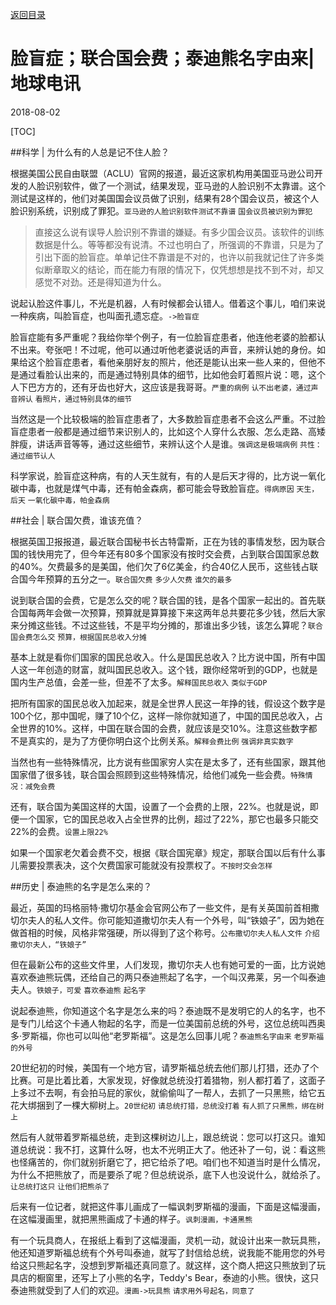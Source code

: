 [返回目录](../index.html)

# 脸盲症；联合国会费；泰迪熊名字由来| 地球电讯

2018-08-02

[TOC]

##科学 | 为什么有的人总是记不住人脸？

根据美国公民自由联盟（ACLU）官网的报道，最近这家机构用美国亚马逊公司开发的人脸识别软件，做了一个测试，结果发现，亚马逊的人脸识别不太靠谱。这个测试是这样的，他们对美国国会议员做了识别，结果有28个国会议员，被这个人脸识别系统，识别成了罪犯。`亚马逊的人脸识别软件测试不靠谱` `国会议员被识别为罪犯`

> 直接这么说有误导人脸识别不靠谱的嫌疑。有多少国会议员。该软件的训练数据是什么。等等都没有说清。不过也明白了，所强调的不靠谱，只是为了引出下面的脸盲症。单单记住不靠谱是不对的，也许以前我就记住了许多类似断章取义的结论，而在能力有限的情况下，仅凭想想是找不到不对，却又感觉不对劲。还是得知道为什么。

说起认脸这件事儿，不光是机器，人有时候都会认错人。借着这个事儿，咱们来说一种疾病，叫脸盲症，也叫面孔遗忘症。`->脸盲症`

脸盲症能有多严重呢？我给你举个例子，有一位脸盲症患者，他连他老婆的脸都认不出来。夸张吧！不过呢，他可以通过听他老婆说话的声音，来辨认她的身份。如果给这个脸盲症患者，看他亲朋好友的照片，他还是能认出来一些人来的，但他不是通过看脸认出来的，而是通过特别具体的细节，比如他会盯着照片说：嗯，这个人下巴方方的，还有牙齿也好大，这应该是我哥哥。`严重的病例` `认不出老婆，通过声音辨认` `看照片，通过特别具体的细节`

当然这是一个比较极端的脸盲症患者了，大多数脸盲症患者不会这么严重。不过脸盲症患者一般都是通过细节来识别人的，比如这个人穿什么衣服、怎么走路、高矮胖瘦，讲话声音等等，通过这些细节，来辨认这个人是谁。`强调这是极端病例` `共性：通过细节认人`

科学家说，脸盲症这种病，有的人天生就有，有的人是后天才得的，比方说一氧化碳中毒，也就是煤气中毒，还有帕金森病，都可能会导致脸盲症。`得病原因` `天生，后天` `一氧化碳中毒，帕金森病`

##社会 | 联合国欠费，谁该充值？

根据英国卫报报道，最近联合国秘书长古特雷斯，正在为钱的事情发愁，因为联合国的钱快用完了，但今年还有80多个国家没有按时交会费，占到联合国国家总数的40%。欠费最多的是美国，他们欠了6亿美金，约合40亿人民币，这些钱占联合国今年预算的五分之一。`联合国欠费` `多少人欠费` `谁欠的最多`

说到联合国的会费，它是怎么交的呢？联合国的钱，是各个国家一起出的。首先联合国每两年会做一次预算，预算就是算算接下来这两年总共要花多少钱，然后大家来分摊这些钱。不过这些钱，不是平均分摊的，那谁出多少钱，该怎么算呢？`联合国会费怎么交` `预算，根据国民总收入分摊`

基本上就是看你们国家的国民总收入。什么是国民总收入？比方说中国，所有中国人这一年创造的财富，就叫国民总收入。这个钱，跟你经常听到的GDP，也就是国内生产总值，会差一些，但差不了太多。`解释国民总收入` `类似于GDP`

把所有国家的国民总收入加起来，就是全世界人民这一年挣的钱，假设这个数字是100个亿，那中国呢，赚了10个亿，这样一除你就知道了，中国的国民总收入，占全世界的10%。这样，中国在联合国的会费，就应该是交10%。注意这些数字都不是真实的，是为了方便你明白这个比例关系。`解释会费比例` `强调非真实数字`

当然也有一些特殊情况，比方说有些国家穷人实在是太多了，还有些国家，跟其他国家借了很多钱，联合国会照顾到这些特殊情况，给他们减免一些会费。`特殊情况：减免会费`

还有，联合国为美国这样的大国，设置了一个会费的上限，22%。也就是说，即便一个国家，它的国民总收入占全世界的比例，超过了22%，那它也最多只能交22%的会费。`设置上限22%`

如果一个国家老欠着会费不交，根据《联合国宪章》规定，那联合国以后有什么事儿需要投票表决，这个欠费国家可能就没有投票权了。`不按时交会怎样`

##历史 | 泰迪熊的名字是怎么来的？

最近，英国的玛格丽特·撒切尔基金会官网公布了一些文件，是有关英国前首相撒切尔夫人的私人文件。你可能知道撒切尔夫人有一个外号，叫“铁娘子”，因为她在做首相的时候，风格非常强硬，所以得到了这个称号。`公布撒切尔夫人私人文件` `介绍撒切尔夫人，“铁娘子”`

但在最新公布的这些文件里，人们发现，撒切尔夫人也有她可爱的一面，比方说她喜欢泰迪熊玩偶，还给自己的两只泰迪熊起了名字，一个叫汉弗莱，另一个叫泰迪夫人。`铁娘子，可爱` `喜欢泰迪熊` `起名字`

说起泰迪熊，你知道这个名字是怎么来的吗？泰迪既不是发明它的人的名字，也不是专门儿给这个卡通人物起的名字，而是一位美国前总统的外号，这位总统叫西奥多·罗斯福，你也可以叫他“老罗斯福”。这是怎么回事儿呢？`泰迪熊名字由来` `老罗斯福的外号`

20世纪初的时候，美国有一个地方官，请罗斯福总统去他们那儿打猎，还办了个比赛。可是比着比着，大家发现，好像就总统没打着猎物，别人都打着了，这面子上多过不去啊，有会拍马屁的家伙，就偷偷叫了一帮人，去抓了一只黑熊，给它五花大绑捆到了一棵大柳树上。`20世纪初` `请总统打猎，总统没打着` `有人抓了只黑熊，绑在树上`

然后有人就带着罗斯福总统，走到这棵树边儿上，跟总统说：您可以打这只。谁知道总统说：我不打，这算什么呀，也太不光明正大了。他还补了一句，说：看这熊也怪痛苦的，你们就别折磨它了，把它给杀了吧。咱们也不知道当时是什么情况，为什么不把熊放了，而是要杀了呢？但总统说杀，底下人也没说什么，就给杀了。`让总统打这只` `让他们把熊杀了`

后来有一位记者，就把这件事儿画成了一幅讽刺罗斯福的漫画，下面是这幅漫画，在这幅漫画里，就把黑熊画成了卡通的样子。`讽刺漫画，卡通黑熊`

有一个玩具商人，在报纸上看到了这幅漫画，灵机一动，就设计出来一款玩具熊，他还知道罗斯福总统有个外号叫泰迪，就写了封信给总统，说我能不能用您的外号给这只熊起名字，没想到罗斯福还真同意了。就这样，这个商人把这只熊放到了玩具店的橱窗里，还写上了小熊的名字，Teddy's Bear，泰迪的小熊。很快，这只泰迪熊就受到了人们的欢迎。`漫画->玩具熊` `请求用外号起名，同意了`
